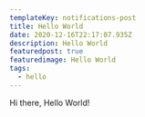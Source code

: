 ```yaml
---
templateKey: notifications-post
title: Hello World
date: 2020-12-16T22:17:07.935Z
description: Hello World
featuredpost: true
featuredimage: Hello World
tags:
  - hello
---
```

Hi there, Hello World!